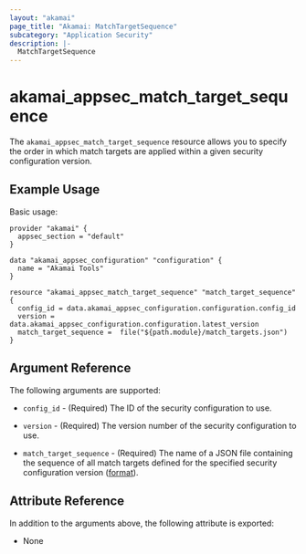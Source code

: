 ```yaml
---
layout: "akamai"
page_title: "Akamai: MatchTargetSequence"
subcategory: "Application Security"
description: |-
  MatchTargetSequence
---
```


# akamai_appsec_match_target_sequence


The `akamai_appsec_match_target_sequence` resource allows you to specify the order in which match targets are applied within a given security configuration version.


## Example Usage

Basic usage:

```hcl
provider "akamai" {
  appsec_section = "default"
}

data "akamai_appsec_configuration" "configuration" {
  name = "Akamai Tools"
}

resource "akamai_appsec_match_target_sequence" "match_target_sequence" {
  config_id = data.akamai_appsec_configuration.configuration.config_id
  version = data.akamai_appsec_configuration.configuration.latest_version
  match_target_sequence =  file("${path.module}/match_targets.json")
}
```

## Argument Reference

The following arguments are supported:

* `config_id` - (Required) The ID of the security configuration to use.

* `version` - (Required) The version number of the security configuration to use.

* `match_target_sequence` - (Required) The name of a JSON file containing the sequence of all match targets defined for the specified security configuration version ([format](https://developer.akamai.com/api/cloud_security/application_security/v1.html#putsequence)).

## Attribute Reference

In addition to the arguments above, the following attribute is exported:

* None

